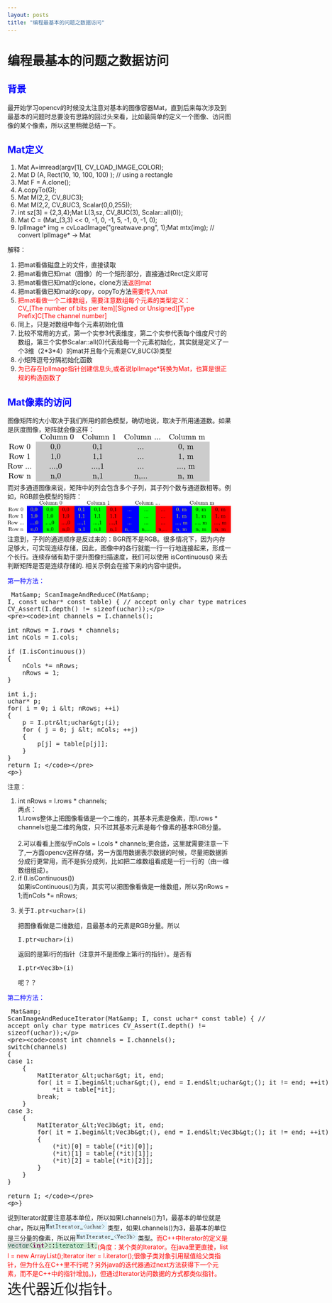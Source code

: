 ```yaml
---
layout: posts
title: "编程最基本的问题之数据访问"
---
```


# 编程最基本的问题之数据访问
## <font color="blue">背景</font>
最开始学习opencv的时候没太注意对基本的图像容器Mat，直到后来每次涉及到最基本的问题时总要没有思路的回过头来看，比如最简单的定义一个图像、访问图像的某个像素，所以这里稍微总结一下。
## <font color="blue">Mat定义</font>

1. Mat A=imread(argv[1], CV_LOAD_IMAGE_COLOR);
2. Mat D (A, Rect(10, 10, 100, 100) ); // using a rectangle
3. Mat F = A.clone();
4. A.copyTo(G);
5. Mat M(2,2, CV_8UC3);
6. Mat M(2,2, CV_8UC3, Scalar(0,0,255));
7. int sz[3] = {2,3,4};Mat L(3,sz, CV_8UC(3), Scalar::all(0));
8. Mat C = (Mat_<double>(3,3) << 0, -1, 0, -1, 5, -1, 0, -1, 0);
9. IplImage\* img = cvLoadImage("greatwave.png", 1);Mat mtx(img); // convert IplImage\* -> Mat

解释：

1. 把mat看做磁盘上的文件，直接读取
2. 把mat看做已知mat（图像）的一个矩形部分，直接通过Rect定义即可
3. 把mat看做已知mat的clone，clone方法<font color="red">返回mat</font>
4. 把mat看做已知mat的copy，copyTo方法<font color="red">需要传入mat</font>
5. <font color="red">把mat看做一个二维数组，需要注意数组每个元素的类型定义：<br>
CV_[The number of bits per item][Signed or Unsigned][Type Prefix]C[The channel number]</font>
6. 同上，只是对数组中每个元素初始化值
7. 比较不常用的方式，第一个实参3代表维度，第二个实参代表每个维度尺寸的数组，第三个实参Scalar::all(0)代表给每一个元素初始化，其实就是定义了一个3维（2\*3\*4）的mat并且每个元素是CV_8UC(3)类型
8. 小矩阵逗号分隔初始化函数
9. <font color="red">为已存在IplImage指针创建信息头,或者说IplImage\*转换为Mat，也算是很正规的构造函数了</font>

## <font color="blue">Mat像素的访问</font>
图像矩阵的大小取决于我们所用的颜色模型，确切地说，取决于所用通道数。如果是灰度图像，矩阵就会像这样：
![img](/images/opencv/灰度mat.png)<br>
而对多通道图像来说，矩阵中的列会包含多个子列，其子列个数与通道数相等。例如，RGB颜色模型的矩阵：
![img](/images/opencv/彩色mat.png)<br>
注意到，子列的通道顺序是反过来的：BGR而不是RGB。很多情况下，因为内存足够大，可实现连续存储，因此，图像中的各行就能一行一行地连接起来，形成一个长行。连续存储有助于提升图像扫描速度，我们可以使用 isContinuous() 来去判断矩阵是否是连续存储的. 相关示例会在接下来的内容中提供。

<font color="blue">第一种方法：</font>
<xmp class="prettyprint linenums">
Mat& ScanImageAndReduceC(Mat& I, const uchar* const table)
{
    // accept only char type matrices
    CV_Assert(I.depth() != sizeof(uchar));     

    int channels = I.channels();

    int nRows = I.rows * channels; 
    int nCols = I.cols;

    if (I.isContinuous())
    {
        nCols *= nRows;
        nRows = 1;         
    }

    int i,j;
    uchar* p; 
    for( i = 0; i < nRows; ++i)
    {
        p = I.ptr<uchar>(i);
        for ( j = 0; j < nCols; ++j)
        {
            p[j] = table[p[j]];             
        }
    }
    return I; 
}
</xmp>
注意：

1. int nRows = I.rows * channels;<br>
两点：<br>
1.I.rows整体上把图像看做是一个二维的，其基本元素是像素，而I.rows * channels也是二维的角度，只不过其基本元素是每个像素的基本RGB分量。<br><br>
2.可以看看上图似乎nCols = I.cols * channels;更合适，这里就需要注意一下了,一方面opencv这样存储，另一方面用数据表示数据的时候，尽量把数据拆分成行更常用，而不是拆分成列，比如把二维数组看成是一行一行的（由一维数组组成）。
2. if (I.isContinuous())<br>
如果isContinuous()为真，其实可以把图像看做是一维数组，所以另nRows = 1;而nCols *= nRows;
3. <xmp class="my_xmp_class">关于I.ptr<uchar>(i)</xmp>
把图像看做是二维数组，且最基本的元素是RGB分量。所以<xmp class="my_xmp_class">I.ptr<uchar>(i)</xmp>返回的是第i行的指针（注意并不是图像上第i行的指针）。是否有<xmp class="my_xmp_class">I.ptr<Vec3b>(i)</xmp>呢？？

<font color="blue">第二种方法：</font>
<xmp class="prettyprint linenums">
Mat& ScanImageAndReduceIterator(Mat& I, const uchar* const table)
{
    // accept only char type matrices
    CV_Assert(I.depth() != sizeof(uchar));     
    
    const int channels = I.channels();
    switch(channels)
    {
    case 1: 
        {
            MatIterator_<uchar> it, end; 
            for( it = I.begin<uchar>(), end = I.end<uchar>(); it != end; ++it)
                *it = table[*it];
            break;
        }
    case 3: 
        {
            MatIterator_<Vec3b> it, end; 
            for( it = I.begin<Vec3b>(), end = I.end<Vec3b>(); it != end; ++it)
            {
                (*it)[0] = table[(*it)[0]];
                (*it)[1] = table[(*it)[1]];
                (*it)[2] = table[(*it)[2]];
            }
        }
    }
    
    return I; 
}
</xmp>
说到Iterator就要注意基本单位，所以如果I.channels()为1，最基本的单位就是char，所以用![img](/images/opencv/MatIterator_uchar.jpg)类型，如果I.channels()为3，最基本的单位是三分量的像素，所以用![img](/images/opencv/MatIterator_Vec3b.jpg)类型。<font color="red">而C++中Iterator的定义是![img](/images/opencv/c++it.jpg)(角度：某个类的Iterator。在java里更直接，list l = new ArrayList();Iterator iter = l.iterator();很像子类对象引用赋值给父类指针，但为什么在C++里不行呢？另外java的迭代器通过next方法获得下一个元素，而不是C++中的指针增加。)，但通过Iterator访问数据的方式都类似指针。</font><font size="6">迭代器近似指针。</font>
